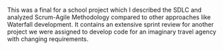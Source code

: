 This was a final for a school project which I described the SDLC and analyzed Scrum-Agile Methodology compared to other approaches like Waterfall development. It contains an extensive sprint review for another project we were assigned to develop code for an imaginary travel agency with changing requirements.
